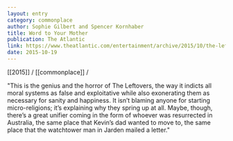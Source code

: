 ```yaml
---
layout: entry
category: commonplace
author: Sophie Gilbert and Spencer Kornhaber
title: Word to Your Mother
publication: The Atlantic
link: https://www.theatlantic.com/entertainment/archive/2015/10/the-leftovers-season-two-episode-three-off-ramp/411082/
date: 2015-10-19
---
```


[[2015]] / [[commonplace]] / 

"This is the genius and the horror of The Leftovers, the way it indicts all moral systems as false and exploitative while also exonerating them as necessary for sanity and happiness. It isn’t blaming anyone for starting micro-religions; it’s explaining why they spring up at all. Maybe, though, there’s a great unifier coming in the form of whoever was resurrected in Australia, the same place that Kevin’s dad wanted to move to, the same place that the watchtower man in Jarden mailed a letter."
 
 
